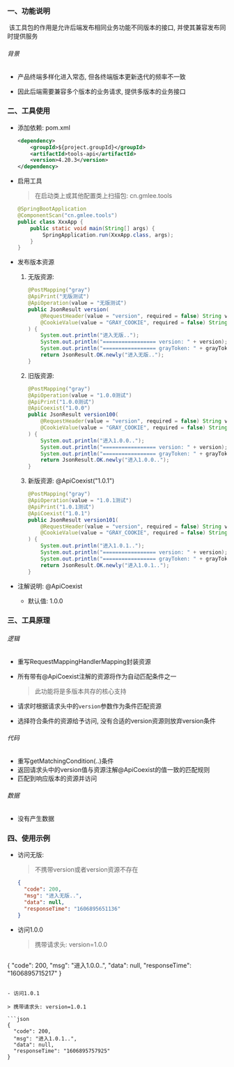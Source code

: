 ### 一、功能说明

​		该工具包的作用是允许后端发布相同业务功能不同版本的接口, 并使其兼容发布同时提供服务

###### 背景

- 产品终端多样化进入常态, 但各终端版本更新迭代的频率不一致

- 因此后端需要兼容多个版本的业务请求, 提供多版本的业务接口

  



### 二、工具使用

- 添加依赖: pom.xml

  ```xml
  <dependency>
      <groupId>${project.groupId}</groupId>
      <artifactId>tools-api</artifactId>
      <version>4.20.3</version>
  </dependency>
  ```

- 启用工具

  > 在启动类上或其他配置类上扫描包: cn.gmlee.tools

  ```java
  @SpringBootApplication
  @ComponentScan("cn.gmlee.tools")
  public class XxxApp {
      public static void main(String[] args) {
          SpringApplication.run(XxxApp.class, args);
      }
  }
  ```

  

- 发布版本资源

  1. 无版资源:

      ```java
      @PostMapping("gray")
      @ApiPrint("无版测试")
      @ApiOperation(value = "无版测试")
      public JsonResult version(
          @RequestHeader(value = "version", required = false) String version,
          @CookieValue(value = "GRAY_COOKIE", required = false) String grayToken
      ) {
          System.out.println("进入无版..");
          System.out.println("================= version: " + version);
          System.out.println("================= grayToken: " + grayToken);
          return JsonResult.OK.newly("进入无版..");
      }
      ```

      

  2. 旧版资源: 

      ```java
      @PostMapping("gray")
      @ApiOperation(value = "1.0.0测试")
      @ApiPrint("1.0.0测试")
      @ApiCoexist("1.0.0")
      public JsonResult version100(
          @RequestHeader(value = "version", required = false) String version,
          @CookieValue(value = "GRAY_COOKIE", required = false) String grayToken
      ) {
          System.out.println("进入1.0.0..");
          System.out.println("================= version: " + version);
          System.out.println("================= grayToken: " + grayToken);
          return JsonResult.OK.newly("进入1.0.0..");
      }
      ```

  3. 新版资源: @ApiCoexist("1.0.1")

      ```java
      @PostMapping("gray")
      @ApiOperation(value = "1.0.1测试")
      @ApiPrint("1.0.1测试")
      @ApiCoexist("1.0.1")
      public JsonResult version101(
          @RequestHeader(value = "version", required = false) String version,
          @CookieValue(value = "GRAY_COOKIE", required = false) String grayToken
      ) {
          System.out.println("进入1.0.1..");
          System.out.println("================= version: " + version);
          System.out.println("================= grayToken: " + grayToken);
          return JsonResult.OK.newly("进入1.0.1..");
      }
      ```

- 注解说明: @ApiCoexist

  - 默认值: 1.0.0



### 三、工具原理

###### 逻辑

- 重写RequestMappingHandlerMapping封装资源

- 所有带有@ApiCoexist注解的资源将作为自动匹配条件之一

  > 此功能将是多版本共存的核心支持

- 请求时根据请求头中的`version`参数作为条件匹配资源

- 选择符合条件的资源给予访问, 没有合适的version资源则放弃version条件



###### 代码

- 重写getMatchingCondition(..)条件
- 返回请求头中的version值与资源注解@ApiCoexist的值一致的匹配规则
- 匹配到响应版本的资源并访问



###### 数据

- 没有产生数据





### 四、使用示例

- 访问无版: 

  > 不携带version或者version资源不存在

  ```json
  {
    "code": 200,
    "msg": "进入无版..",
    "data": null,
    "responseTime": "1606895651136"
  }
  ```

- 访问1.0.0

  >  携带请求头: version=1.0.0
  
  ```json
{
    "code": 200,
    "msg": "进入1.0.0..",
    "data": null,
    "responseTime": "1606895715217"
  }
  ```
  
- 访问1.0.1

  > 携带请求头: version=1.0.1

  ```json
  {
    "code": 200,
    "msg": "进入1.0.1..",
    "data": null,
    "responseTime": "1606895757925"
  }
  ```

